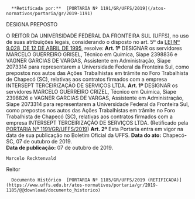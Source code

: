       **Retificada por:**  [PORTARIA Nº 1191/GR/UFFS/2019](/atos-normativos/portaria/gr/2019-1191) 

   DESIGNA PREPOSTO  

 O REITOR DA UNIVERSIDADE FEDERAL DA FRONTEIRA SUL (UFFS), no uso de suas atribuições legais, considerando o disposto no art. 5º da [LEI Nº 9.028, DE 12 DE ABRIL DE 1995](http://www.planalto.gov.br/ccivil_03/LEIS/L9028.htm), resolve:   **Art. 1º**  DESIGNAR os servidores MARCELO GUERREIRO GRISEL, Técnico em Química, Siape 2398836 e VAGNER GARCIAS DE VARGAS, Assistente em Administração, Siape 2073314 para representarem a Universidade Federal da Fronteira Sul, como prepostos nos autos das Ações Trabalhistas em trâmite no Foro Trabalhista de Chapecó (SC), relativas aos contratos firmados com a empresa INTERSEPT TERCEIRIZAÇÃO DE SERVIÇOS LTDA.  **Art. 1º**  DESIGNAR os servidores MARCELO GUERREIRO CRIZEL, Técnico em Química, Siape 2398826 e VAGNER GARCIAS DE VARGAS, Assistente em Administração, Siape 2073314 para representarem a Universidade Federal da Fronteira Sul, como prepostos nos autos das Ações Trabalhistas em trâmite no Foro Trabalhista de Chapecó (SC), relativas aos contratos firmados com a empresa INTERSEPT TERCEIRIZAÇÃO DE SERVIÇOS LTDA. (Retificado pela [PORTARIA Nº 1191/GR/UFFS/2019](https://www.uffs.edu.br/../../../../login))   **Art. 2º**  Esta Portaria entra em vigor na data de sua publicação no Boletim Oficial da UFFS.        **Data do ato:** Chapecó-SC, 07 de outubro de 2019.   
 **Data de publicação:**  07 de outubro de 2019. 

    Marcelo Recktenvald   
 Reitor 

      Documento Histórico  [PORTARIA Nº 1185/GR/UFFS/2019 (RETIFICADA)](https://www.uffs.edu.br/atos-normativos/portaria/gr/2019-1185/@@download/documento_historico)     
      